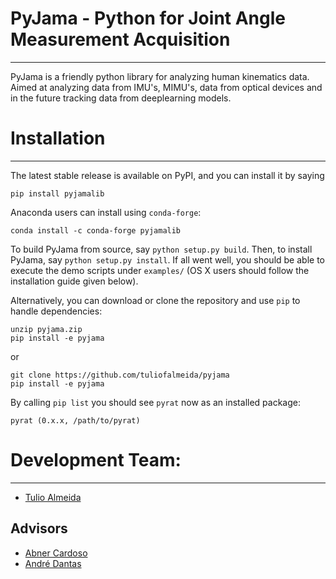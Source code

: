 # PyJama - Python for Joint Angle Measurement Acquisition
---------------------------------------------------------
PyJama is a friendly python library for analyzing human kinematics data. Aimed at analyzing data from IMU's, MIMU's, data from optical devices and in the future tracking data from deeplearning models.

# Installation
--------------

The latest stable release is available on PyPI, and you can install it by saying
```
pip install pyjamalib
```
Anaconda users can install using ``conda-forge``:
```
conda install -c conda-forge pyjamalib
```

To build PyJama from source, say `python setup.py build`.
Then, to install PyJama, say `python setup.py install`.
If all went well, you should be able to execute the demo scripts under `examples/`
(OS X users should follow the installation guide given below).

Alternatively, you can download or clone the repository and use `pip` to handle dependencies:

```
unzip pyjama.zip
pip install -e pyjama
```
or
```
git clone https://github.com/tuliofalmeida/pyjama
pip install -e pyjama
```

By calling `pip list` you should see `pyrat` now as an installed package:
```
pyrat (0.x.x, /path/to/pyrat)
```

# Development Team:
-------------------

- [Tulio Almeida]
## Advisors
- [Abner Cardoso] 
- [André Dantas]
<!-- Links -->
[Abner Cardoso]:https://github.com/abnr
[Tulio Almeida]:https://github.com/tuliofalmeida
[André Dantas]:https://github.com/lordcobisco

